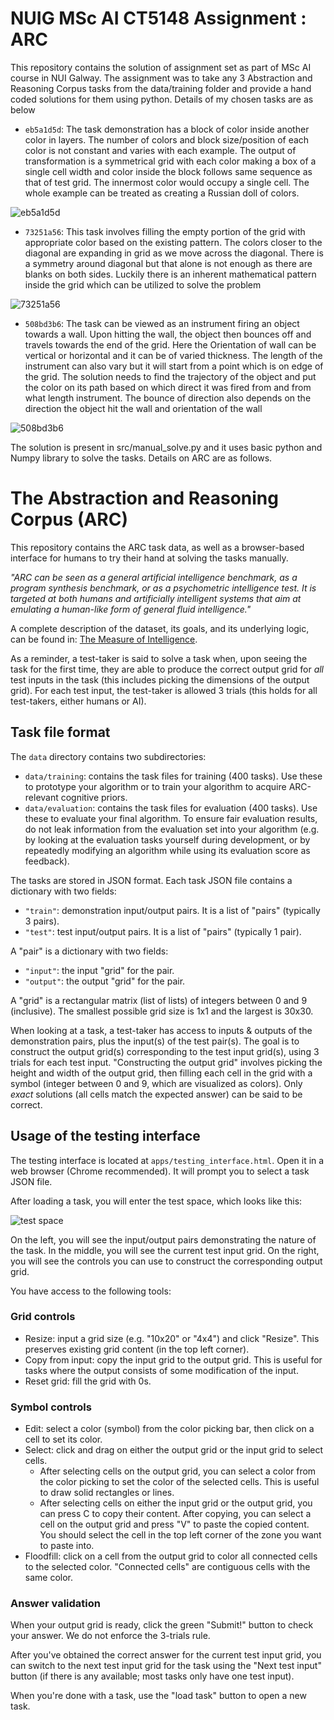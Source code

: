 # NUIG MSc AI CT5148 Assignment : ARC
This repository contains the solution of assignment set as part of MSc AI course in NUI Galway. The assignment was to take any 3 Abstraction and Reasoning Corpus tasks from the data/training folder and provide a hand coded solutions for them using python. Details of my chosen tasks are as below

- `eb5a1d5d`: The task demonstration has a block of color inside another color in layers. The number of colors and block size/position of each color is not constant and varies with each example. The output of transformation is a symmetrical grid with each color making a box of a single cell width and color inside the block follows same sequence as that of test grid. The innermost color would occupy a single cell. The whole example can be treated as creating a Russian doll of colors.

![eb5a1d5d](https://github.com/rahuldwivedi1112/ARC/blob/master/src/eb5a1d5d.png)

- `73251a56`: This task involves filling the empty portion of the grid with appropriate color based on the existing pattern. The colors closer to the diagonal are expanding in grid as we move across the diagonal. There is a symmetry around diagonal but that alone is not enough as there are blanks on both sides. Luckily there is an inherent mathematical pattern inside the grid which can be utilized to solve the problem

![73251a56](https://github.com/rahuldwivedi1112/ARC/blob/master/src/73251a56.png)

- `508bd3b6`: The task can be viewed as an instrument firing an object towards a wall. Upon hitting the wall, the object then bounces off and travels towards the end of the grid. Here the Orientation of wall can be vertical or horizontal and it can be of varied thickness. The length of the instrument can also vary but it will start from a point which is on edge of the grid. The solution needs to find the trajectory of the object and put the color on its path based on which direct it was fired from and from what length instrument. The bounce of direction also depends on the direction the object hit the wall and orientation of the wall

![508bd3b6](https://github.com/rahuldwivedi1112/ARC/blob/master/src/508db3b6.png)

The solution is present in src/manual_solve.py and it uses basic python and Numpy library to solve the tasks. Details on ARC are as follows.

# The Abstraction and Reasoning Corpus (ARC)

This repository contains the ARC task data, as well as a browser-based interface for humans to try their hand at solving the tasks manually.

*"ARC can be seen as a general artificial intelligence benchmark, as a program synthesis benchmark, or as a psychometric intelligence test. It is targeted at both humans and artificially intelligent systems that aim at emulating a human-like form of general fluid intelligence."*

A complete description of the dataset, its goals, and its underlying logic, can be found in: [The Measure of Intelligence](https://arxiv.org/abs/1911.01547).

As a reminder, a test-taker is said to solve a task when, upon seeing the task for the first time, they are able to produce the correct output grid for *all* test inputs in the task (this includes picking the dimensions of the output grid). For each test input, the test-taker is allowed 3 trials (this holds for all test-takers, either humans or AI).


## Task file format

The `data` directory contains two subdirectories:

- `data/training`: contains the task files for training (400 tasks). Use these to prototype your algorithm or to train your algorithm to acquire ARC-relevant cognitive priors.
- `data/evaluation`: contains the task files for evaluation (400 tasks). Use these to evaluate your final algorithm. To ensure fair evaluation results, do not leak information from the evaluation set into your algorithm (e.g. by looking at the evaluation tasks yourself during development, or by repeatedly modifying an algorithm while using its evaluation score as feedback).

The tasks are stored in JSON format. Each task JSON file contains a dictionary with two fields:

- `"train"`: demonstration input/output pairs. It is a list of "pairs" (typically 3 pairs).
- `"test"`: test input/output pairs. It is a list of "pairs" (typically 1 pair).

A "pair" is a dictionary with two fields:

- `"input"`: the input "grid" for the pair.
- `"output"`: the output "grid" for the pair.

A "grid" is a rectangular matrix (list of lists) of integers between 0 and 9 (inclusive). The smallest possible grid size is 1x1 and the largest is 30x30.

When looking at a task, a test-taker has access to inputs & outputs of the demonstration pairs, plus the input(s) of the test pair(s). The goal is to construct the output grid(s) corresponding to the test input grid(s), using 3 trials for each test input. "Constructing the output grid" involves picking the height and width of the output grid, then filling each cell in the grid with a symbol (integer between 0 and 9, which are visualized as colors). Only *exact* solutions (all cells match the expected answer) can be said to be correct.


## Usage of the testing interface

The testing interface is located at `apps/testing_interface.html`. Open it in a web browser (Chrome recommended). It will prompt you to select a task JSON file.

After loading a task, you will enter the test space, which looks like this:

![test space](https://arc-benchmark.s3.amazonaws.com/figs/arc_test_space.png)

On the left, you will see the input/output pairs demonstrating the nature of the task. In the middle, you will see the current test input grid. On the right, you will see the controls you can use to construct the corresponding output grid.

You have access to the following tools:

### Grid controls

- Resize: input a grid size (e.g. "10x20" or "4x4") and click "Resize". This preserves existing grid content (in the top left corner).
- Copy from input: copy the input grid to the output grid. This is useful for tasks where the output consists of some modification of the input.
- Reset grid: fill the grid with 0s.

### Symbol controls

- Edit: select a color (symbol) from the color picking bar, then click on a cell to set its color.
- Select: click and drag on either the output grid or the input grid to select cells.
    - After selecting cells on the output grid, you can select a color from the color picking to set the color of the selected cells. This is useful to draw solid rectangles or lines.
    - After selecting cells on either the input grid or the output grid, you can press C to copy their content. After copying, you can select a cell on the output grid and press "V" to paste the copied content. You should select the cell in the top left corner of the zone you want to paste into.
- Floodfill: click on a cell from the output grid to color all connected cells to the selected color. "Connected cells" are contiguous cells with the same color.

### Answer validation

When your output grid is ready, click the green "Submit!" button to check your answer. We do not enforce the 3-trials rule.

After you've obtained the correct answer for the current test input grid, you can switch to the next test input grid for the task using the "Next test input" button (if there is any available; most tasks only have one test input).

When you're done with a task, use the "load task" button to open a new task.
